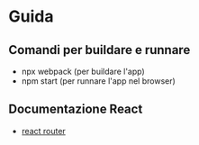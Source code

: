 # Guida

## Comandi per buildare e runnare

- npx webpack (per buildare l'app)
- npm start (per runnare l'app nel browser)

## Documentazione React

- [react router](https://blog.webdevsimplified.com/2022-07/react-router/)
